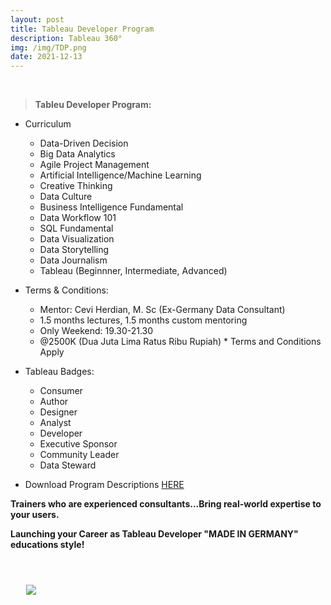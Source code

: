 ```yaml
---
layout: post
title: Tableau Developer Program
description: Tableau 360°
img: /img/TDP.png
date: 2021-12-13
---
```




<Br>

  
> **Tableu Developer Program:**
  * Curriculum
    * Data-Driven Decision
    * Big Data Analytics
    * Agile Project Management
    * Artificial Intelligence/Machine Learning
    * Creative Thinking
    * Data Culture
    * Business Intelligence Fundamental
    * Data Workflow 101
    * SQL Fundamental
    * Data Visualization
    * Data Storytelling
    * Data Journalism
    * Tableau (Beginnner, Intermediate, Advanced)
  
  * Terms & Conditions:
    * Mentor: Cevi Herdian, M. Sc (Ex-Germany Data Consultant)
    * 1.5 months lectures, 1.5 months custom mentoring
    * Only Weekend: 19.30-21.30
    * @2500K (Dua Juta Lima Ratus Ribu Rupiah) * Terms and Conditions Apply
  
  * Tableau Badges:
    * Consumer
    * Author
    * Designer
    * Analyst
    * Developer
    * Executive Sponsor
    * Community Leader
    * Data Steward
  
  * Download Program Descriptions [HERE]()
 
  
  **Trainers who are experienced consultants...Bring real-world expertise to your users.**
    
  **Launching your Career as Tableau Developer "MADE IN GERMANY" educations style!**
    
  
<Br>
  
<img class="col one right" src="/img/tableau1.png" style="padding:25px">

<Br>








